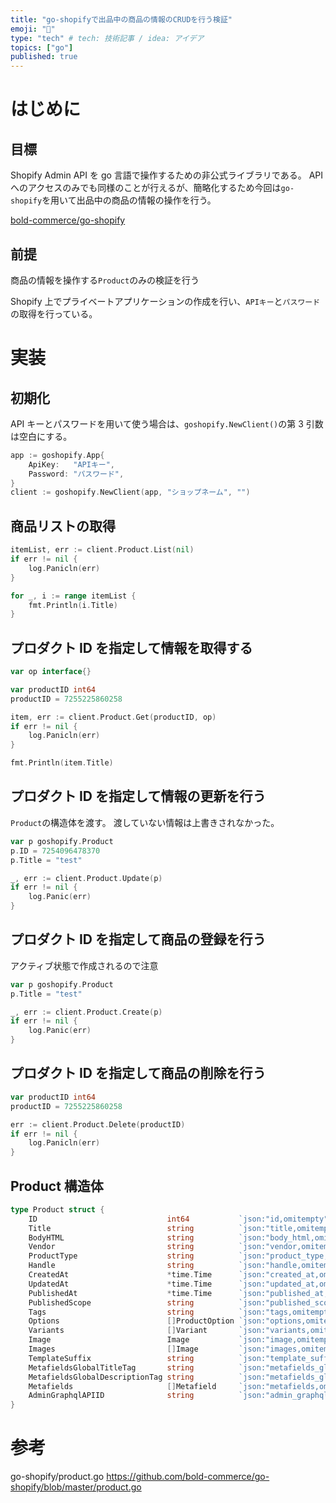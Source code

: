 ```yaml
---
title: "go-shopifyで出品中の商品の情報のCRUDを行う検証"
emoji: "🐚"
type: "tech" # tech: 技術記事 / idea: アイデア
topics: ["go"]
published: true
---
```


# はじめに

## 目標

Shopify Admin API を go 言語で操作するための非公式ライブラリである。
API へのアクセスのみでも同様のことが行えるが、簡略化するため今回は`go-shopify`を用いて出品中の商品の情報の操作を行う。

[bold-commerce/go-shopify](https://github.com/bold-commerce/go-shopify)

## 前提

商品の情報を操作する`Product`のみの検証を行う

Shopify 上でプライベートアプリケーションの作成を行い、`APIキー`と`パスワード`の取得を行っている。

# 実装

## 初期化

API キーとパスワードを用いて使う場合は、`goshopify.NewClient()`の第 3 引数は空白にする。

```Go
app := goshopify.App{
    ApiKey:   "APIキー",
    Password: "パスワード",
}
client := goshopify.NewClient(app, "ショップネーム", "")
```

## 商品リストの取得

```go
itemList, err := client.Product.List(nil)
if err != nil {
	log.Panicln(err)
}

for _, i := range itemList {
	fmt.Println(i.Title)
}
```

## プロダクト ID を指定して情報を取得する

```go
var op interface{}

var productID int64
productID = 7255225860258

item, err := client.Product.Get(productID, op)
if err != nil {
	log.Panicln(err)
}

fmt.Println(item.Title)
```

## プロダクト ID を指定して情報の更新を行う

`Product`の構造体を渡す。
渡していない情報は上書きされなかった。

```go
var p goshopify.Product
p.ID = 7254096478370
p.Title = "test"

_, err := client.Product.Update(p)
if err != nil {
	log.Panic(err)
}
```

## プロダクト ID を指定して商品の登録を行う

アクティブ状態で作成されるので注意

```go
var p goshopify.Product
p.Title = "test"

_, err := client.Product.Create(p)
if err != nil {
	log.Panic(err)
}
```

## プロダクト ID を指定して商品の削除を行う

```go
var productID int64
productID = 7255225860258

err := client.Product.Delete(productID)
if err != nil {
	log.Panicln(err)
}
```

## Product 構造体

```go
type Product struct {
	ID                             int64           `json:"id,omitempty"`
	Title                          string          `json:"title,omitempty"`
	BodyHTML                       string          `json:"body_html,omitempty"`
	Vendor                         string          `json:"vendor,omitempty"`
	ProductType                    string          `json:"product_type,omitempty"`
	Handle                         string          `json:"handle,omitempty"`
	CreatedAt                      *time.Time      `json:"created_at,omitempty"`
	UpdatedAt                      *time.Time      `json:"updated_at,omitempty"`
	PublishedAt                    *time.Time      `json:"published_at,omitempty"`
	PublishedScope                 string          `json:"published_scope,omitempty"`
	Tags                           string          `json:"tags,omitempty"`
	Options                        []ProductOption `json:"options,omitempty"`
	Variants                       []Variant       `json:"variants,omitempty"`
	Image                          Image           `json:"image,omitempty"`
	Images                         []Image         `json:"images,omitempty"`
	TemplateSuffix                 string          `json:"template_suffix,omitempty"`
	MetafieldsGlobalTitleTag       string          `json:"metafields_global_title_tag,omitempty"`
	MetafieldsGlobalDescriptionTag string          `json:"metafields_global_description_tag,omitempty"`
	Metafields                     []Metafield     `json:"metafields,omitempty"`
	AdminGraphqlAPIID              string          `json:"admin_graphql_api_id,omitempty"`
}
```

# 参考

go-shopify/product.go
https://github.com/bold-commerce/go-shopify/blob/master/product.go
